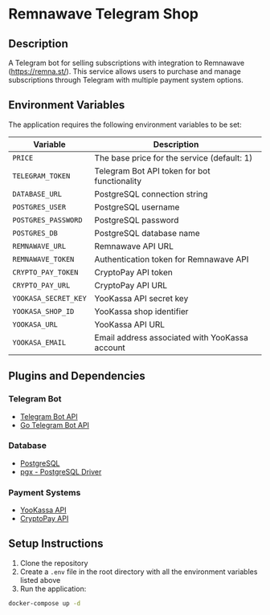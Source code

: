 # Remnawave Telegram Shop

## Description

A Telegram bot for selling subscriptions with integration to Remnawave (https://remna.st/). This service allows users to purchase and manage subscriptions through Telegram with multiple payment system options.

## Environment Variables

The application requires the following environment variables to be set:

| Variable | Description |
|----------|-------------|
| `PRICE` | The base price for the service (default: 1) |
| `TELEGRAM_TOKEN` | Telegram Bot API token for bot functionality |
| `DATABASE_URL` | PostgreSQL connection string |
| `POSTGRES_USER` | PostgreSQL username |
| `POSTGRES_PASSWORD` | PostgreSQL password |
| `POSTGRES_DB` | PostgreSQL database name |
| `REMNAWAVE_URL` | Remnawave API URL |
| `REMNAWAVE_TOKEN` | Authentication token for Remnawave API |
| `CRYPTO_PAY_TOKEN` | CryptoPay API token |
| `CRYPTO_PAY_URL` | CryptoPay API URL |
| `YOOKASA_SECRET_KEY` | YooKassa API secret key |
| `YOOKASA_SHOP_ID` | YooKassa shop identifier |
| `YOOKASA_URL` | YooKassa API URL |
| `YOOKASA_EMAIL` | Email address associated with YooKassa account |

## Plugins and Dependencies

### Telegram Bot
- [Telegram Bot API](https://core.telegram.org/bots/api)
- [Go Telegram Bot API](https://github.com/go-telegram-bot-api/telegram-bot-api)

### Database
- [PostgreSQL](https://www.postgresql.org/)
- [pgx - PostgreSQL Driver](https://github.com/jackc/pgx)

### Payment Systems
- [YooKassa API](https://yookassa.ru/developers/api)
- [CryptoPay API](https://help.crypt.bot/crypto-pay-api)


## Setup Instructions

1. Clone the repository
2. Create a `.env` file in the root directory with all the environment variables listed above
3. Run the application:

```bash
docker-compose up -d
```
